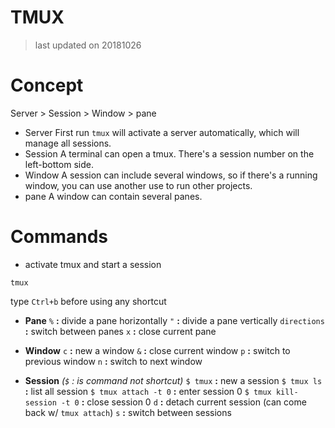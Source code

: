 TMUX
===
> last updated on 20181026
> 
# Concept
Server > Session > Window > pane
- Server
First run `tmux` will activate a server automatically, which will manage all sessions.
- Session
A terminal can open a tmux. There's a session number on the left-bottom side.
- Window
A session can include several windows, so if there's a running window, you can use another use to run other projects.
- pane
A window can contain several panes.
# Commands
- activate tmux and start a session
```shell
tmux
```
type `Ctrl+b` before using any shortcut
- **Pane**
`%` **:** divide a pane horizontally
`"` **:** divide a pane vertically
`directions` **:** switch between panes
`x` **:** close current pane

- **Window**
`c` **:** new a window
`&` **:** close current window
`p` **:** switch to previous window
`n` **:** switch to next window

- **Session** *(`$` : is command not shortcut)*
`$ tmux` **:** new a session
`$ tmux ls` **:** list all session
`$ tmux attach -t 0` **:** enter session 0
`$ tmux kill-session -t 0` **:** close session 0
`d` **:** detach current session (can come back w/ `tmux attach`)
`s` **:** switch between sessions
